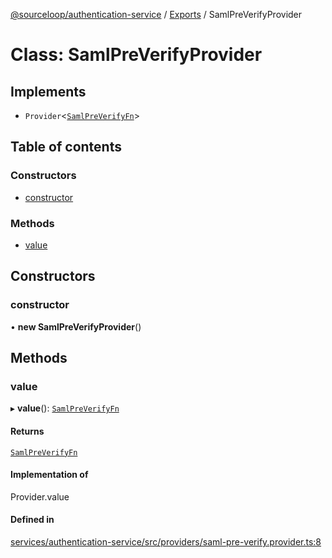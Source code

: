 [@sourceloop/authentication-service](../README.md) / [Exports](../modules.md) / SamlPreVerifyProvider

# Class: SamlPreVerifyProvider

## Implements

- `Provider`<[`SamlPreVerifyFn`](../modules.md#samlpreverifyfn)\>

## Table of contents

### Constructors

- [constructor](SamlPreVerifyProvider.md#constructor)

### Methods

- [value](SamlPreVerifyProvider.md#value)

## Constructors

### constructor

• **new SamlPreVerifyProvider**()

## Methods

### value

▸ **value**(): [`SamlPreVerifyFn`](../modules.md#samlpreverifyfn)

#### Returns

[`SamlPreVerifyFn`](../modules.md#samlpreverifyfn)

#### Implementation of

Provider.value

#### Defined in

[services/authentication-service/src/providers/saml-pre-verify.provider.ts:8](https://github.com/sourcefuse/loopback4-microservice-catalog/blob/089fc2dc0/services/authentication-service/src/providers/saml-pre-verify.provider.ts#L8)
